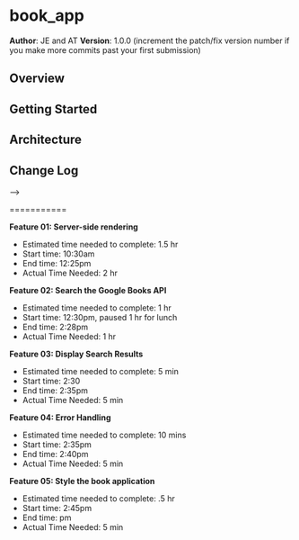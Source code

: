 # book_app

**Author**: JE and AT
**Version**: 1.0.0 (increment the patch/fix version number if you make more commits past your first submission)

## Overview
<!-- Provide a high level overview of what this application is and why you are building it, beyond the fact that it's an assignment for a Code Fellows 301 class. (i.e. What's your problem domain?) -->

## Getting Started
<!-- What are the steps that a user must take in order to build this app on their own machine and get it running? -->

## Architecture
<!-- Provide a detailed description of the application design. What technologies (languages, libraries, etc) you're using, and any other relevant design information. -->

## Change Log
<!-- Use this area to document the iterative changes made to your application as each feature is successfully implemented. Use time stamps. Here's an examples:

01-01-2001 4:59pm - Application now has a fully-functional express server, with GET and POST routes for the book resource.

## Credits and Collaborations
<!-- Give credit (and a link) to other people or resources that helped you build this application. -->
-->

===========

<b>Feature 01: Server-side rendering</b>
- Estimated time needed to complete: 1.5 hr
- Start time: 10:30am
- End time: 12:25pm
- Actual Time Needed: 2 hr

<b>Feature 02: Search the Google Books API</b>
- Estimated time needed to complete: 1 hr
- Start time: 12:30pm, paused 1 hr for lunch
- End time: 2:28pm
- Actual Time Needed: 1 hr

<b>Feature 03: Display Search Results</b>
- Estimated time needed to complete: 5 min
- Start time: 2:30
- End time: 2:35pm
- Actual Time Needed: 5 min

<b>Feature 04: Error Handling</b>
- Estimated time needed to complete: 10 mins
- Start time: 2:35pm
- End time: 2:40pm
- Actual Time Needed: 5 min

<b>Feature 05: Style the book application</b>
- Estimated time needed to complete: .5 hr
- Start time: 2:45pm
- End time: pm
- Actual Time Needed: 5 min